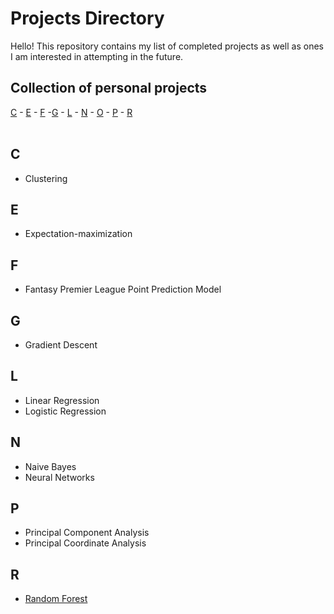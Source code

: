 # Projects Directory
Hello! This repository contains my list of completed projects as well as ones I am interested in attempting in the future. 

## Collection of personal projects 

[C](#c) - [E](#e) - [F](#f) -[G](#g) - [L](#l) - [N](#n) - [O](#o) - [P](#p) - [R](#r)
<br>
<br>
## C <a id="a"></a>
- Clustering

## E <a id="a"></a>
- Expectation-maximization

## F <a id="a"></a>
- Fantasy Premier League Point Prediction Model

## G <a id="a"></a>
- Gradient Descent

## L <a id="a"></a>
- Linear Regression
- Logistic Regression

## N <a id="a"></a>
- Naive Bayes
- Neural Networks

## P <a id="a"></a>
- Principal Component Analysis
- Principal Coordinate Analysis

## R <a id="a"></a>
-  <a href="[https://www.example.com](https://github.com/reedwrogers/Random-Forest/blob/main/Random%20Forest.ipynb)">Random Forest</a>
